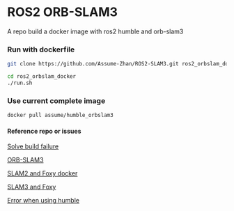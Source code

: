 # ROS2 ORB-SLAM3

A repo build a docker image with ros2 humble and orb-slam3

### Run with dockerfile

```bash
git clone https://github.com/Assume-Zhan/ROS2-SLAM3.git ros2_orbslam_docker
```

```bash
cd ros2_orbslam_docker
./run.sh
```

### Use current complete image

```bash
docker pull assume/humble_orbslam3
```

#### Reference repo or issues

[Solve build failure](https://github.com/UZ-SLAMLab/ORB_SLAM3/issues/566)

[ORB-SLAM3](https://github.com/UZ-SLAMLab/ORB_SLAM3)

[SLAM2 and Foxy docker](https://github.com/alsora/ros2-ORB_SLAM2/tree/master)

[SLAM3 and Foxy](https://github.com/alsora/ros2-ORB_SLAM2/tree/master)

[Error when using humble](https://github.com/alsora/ros2-ORB_SLAM2/issues/8#issuecomment-1461570970)